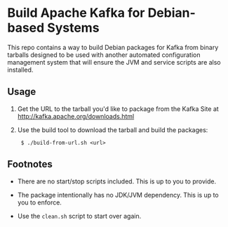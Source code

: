 # Build Apache Kafka for Debian-based Systems 

This repo contains a way to build Debian packages for Kafka from binary tarballs
designed to be used with another automated configuration management system that
will ensure the JVM and service scripts are also installed.

## Usage

1. Get the URL to the tarball you'd like to package from the Kafka Site at
   http://kafka.apache.org/downloads.html

2. Use the build tool to download the tarball and build the packages:

        $ ./build-from-url.sh <url>

## Footnotes

* There are no start/stop scripts included. This is up to you to provide.

* The package intentionally has no JDK/JVM dependency. This is up to you
  to enforce.

* Use the ```clean.sh``` script to start over again.
